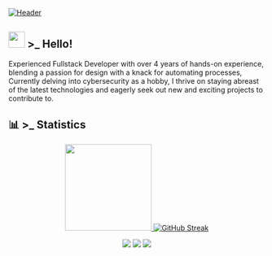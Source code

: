 [![Header](https://ik.imagekit.io/z3fr9lhps/Portfolio/GithubBanner.png?updatedAt=1715471052173 "Header")](https://github.com/kc1t)

## <img src="https://raw.githubusercontent.com/nixin72/nixin72/master/wave.gif" height="32px"/> >_ Hello! 
Experienced Fullstack Developer with over 4 years of hands-on experience, blending a passion for design with a knack for automating processes, Currently delving into cybersecurity as a hobby, I thrive on staying abreast of the latest technologies and eagerly seek out new and exciting projects to contribute to.

## 📊 >_ Statistics
<div align="center"> 

  <a href="https://github.com/Kc1t"><img height="170em" src="https://github-readme-stats.vercel.app/api/top-langs/?username=kc1t&layout=compact&langs_count=7&theme=radical"/>
  [![GitHub Streak](https://github-readme-streak-stats.herokuapp.com/?user=Kc1t&theme=radical)](https://git.io/streak-stats) 
</div>


<div align="center"> 
    <a href="https://www.behance.net/Kc_16?tracking_source=search_users|kau%C3%A3%20miguel" target="_blank" ><img src="https://img.shields.io/badge/Behance-1769ff?style=for-the-badge&logo=behance&logoColor=white" target="_blank"></a>
    <a href="https://z-p42.www.instagram.com/kaua_mtds/?hl=af" target="_blank" ><img src="https://img.shields.io/badge/-Instagram-%23E4405F?style=for-the-badge&logo=instagram&logoColor=white" target="_blank"></a>
    <a href="https://www.linkedin.com/in/kau%C3%A3-miguel-a107b71b9"><img src="https://img.shields.io/badge/-LinkedIn-%230077B5?style=for-the-badge&logo=linkedin&logoColor=white" target="_blank"></a>
</div>
